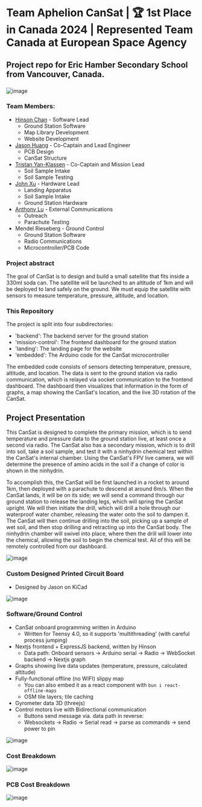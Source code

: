 # Team Aphelion CanSat | 🏆 1st Place in Canada 2024 | Represented Team Canada at European Space Agency

## Project repo for Eric Hamber Secondary School from Vancouver, Canada.
### 

![image](https://github.com/flatypus/TeamAphelionCansat/assets/68029599/465017f2-cdfc-444c-9a90-74c7ac1a8d0d)


### Team Members:
- [Hinson Chan](https://github.com/flatypus) - Software Lead
  - Ground Station Software
  - Map Library Development
  - Website Development
- [Jason Huang](https://www.linkedin.com/in/jason-huang-342449250/) - Co-Captain and Lead Engineer
  - PCB Design
  - CanSat Structure
- [Tristan Yan-Klassen](https://www.linkedin.com/in/tristan-yan-klassen-510788275/) - Co-Captain and Mission Lead
  - Soil Sample Intake
  - Soil Sample Testing
- [John Xu](https://youtube.com/@ibuildstuff) - Hardware Lead
  - Landing Apparatus
  - Soil Sample Intake
  - Ground Station Hardware
- [Anthony Lu](https://www.linkedin.com/in/anthony-lu-026628241/) - External Communications
  - Outreach
  - Parachute Testing
- Mendel Rieseberg - Ground Control
  - Ground Station Software
  - Radio Communications
  - Microcontroller/PCB Code

### Project abstract

The goal of CanSat is to design and build a small satellite that fits inside a 330ml soda can. The satellite will be launched to an altitude of 1km and will be deployed to land safely on the ground. We must equip the satellite with sensors to measure temperature, pressure, altitude, and location.

### This Repository

The project is split into four subdirectories:
- 'backend': The backend server for the ground station
- 'mission-control': The frontend dashboard for the ground station
- 'landing': The landing page for the website
- 'embedded': The Arduino code for the CanSat microcontroller

The embedded code consists of sensors detecting temperature, pressure, altitude, and location. The data is sent to the ground station via radio communication, which is relayed via socket communication to the frontend dashboard. The dashboard then visualizes that information in the form of graphs, a map showing the CanSat's location, and the live 3D rotation of the CanSat.

## Project Presentation

This CanSat is designed to complete the primary mission, which is to send temperature and pressure data to the ground station live, at least once a second via radio. The CanSat also has a secondary mission, which is to drill into soil, take a soil sample, and test it with a ninhydrin chemical test within the CanSat's internal chamber. Using the CanSat's FPV live camera, we will determine the presence of amino acids in the soil if a change of color is shown in the ninhydrin.

To accomplish this, the CanSat will be first launched in a rocket to around 1km, then deployed with a parachute to descend at around 6m/s. When the CanSat lands, it will be on its side; we will send a command through our ground station to release the landing legs, which will spring the CanSat upright. We will then initiate the drill, which will drill a hole through our waterproof water chamber, releasing the water onto the soil to dampen it. The CanSat will then continue drilling into the soil, picking up a sample of wet soil, and then stop drilling and retracting up into the CanSat body. The ninhydrin chamber will swivel into place, where then the drill will lower into the chemical, allowing the soil to begin the chemical test. All of this will be remotely controlled from our dashboard.

![image](https://github.com/flatypus/TeamAphelionCansat/assets/68029599/4f74ddd0-e566-4af4-8859-4af436c91ec3)


### Custom Designed Printed Circuit Board
- Designed by Jason on KiCad


![image](https://github.com/flatypus/TeamAphelionCansat/assets/68029599/61ea326a-2921-4ace-96f3-f9093501040e)


### Software/Ground Control
- CanSat onboard programming written in Arduino
  - Written for Teensy 4.0, so it supports 'multithreading' (with careful process jumping)
- Nextjs frontend + ExpressJS backend, written by Hinson
  - Data path: Onboard sensors -> Arduino serial -> Radio -> WebSocket backend -> Nextjs graph
- Graphs showing live data updates (temperature, pressure, calculated altitude)
- Fully-functional offline (no WIFI) slippy map
  - You can also embed it as a react component with `bun i react-offline-maps`
  - OSM tile layers; tile caching
- Gyrometer data 3D (threejs)
- Control motors live with Bidirectional communication
  - Buttons send message via. data path in reverse:
  -  Websockets -> Radio -> Serial read -> parse as commands -> send power to pin

![image](https://github.com/flatypus/TeamAphelionCansat/assets/68029599/e3829b9f-d954-46f8-87cd-284ac29d4612)

### Cost Breakdown
![image](https://github.com/flatypus/TeamAphelionCansat/assets/68029599/d6b4b124-a2fb-4ea4-ae6f-68d0d1bc5b8d)

### PCB Cost Breakdown
![image](https://github.com/flatypus/TeamAphelionCansat/assets/68029599/de44e27b-3906-42fb-bf6e-2ec833c07f3d)







